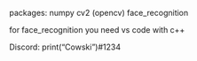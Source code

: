 packages:
numpy
cv2 (opencv)
face_recognition


for face_recognition you need vs code with c++

Discord:
print(“Cowski”)#1234
